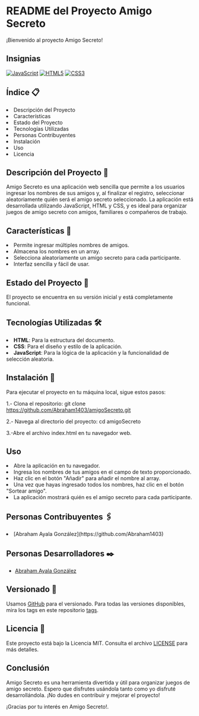 # README del Proyecto Amigo Secreto

¡Bienvenido al proyecto Amigo Secreto!

## Insignias
[![JavaScript](https://img.shields.io/badge/JavaScript-ES6-yellow.svg)](https://developer.mozilla.org/es/docs/Web/JavaScript)
[![HTML5](https://img.shields.io/badge/HTML5-orange.svg)](https://developer.mozilla.org/es/docs/Web/HTML)
[![CSS3](https://img.shields.io/badge/CSS3-blue.svg)](https://developer.mozilla.org/es/docs/Web/CSS)


## Índice 📋
<li>Descripción del Proyecto</li>
<li>Características</li>
<li>Estado del Proyecto</li>
<li>Tecnologías Utilizadas</li>
<li>Personas Contribuyentes</li>
<li>Instalación</li>
<li>Uso</li>
<li>Licencia</li>

## Descripción del Proyecto 📖
Amigo Secreto es una aplicación web sencilla que permite a los usuarios ingresar los nombres de sus amigos y, al finalizar el registro, seleccionar aleatoriamente quién será el amigo secreto seleccionado. La aplicación está desarrollada utilizando JavaScript, HTML y CSS, y es ideal para organizar juegos de amigo secreto con amigos, familiares o compañeros de trabajo.

## Características 🔩
<li>Permite ingresar múltiples nombres de amigos.</li>
<li>Almacena los nombres en un array.</li>
<li>Selecciona aleatoriamente un amigo secreto para cada participante.</li>
<li>Interfaz sencilla y fácil de usar.</li>

## Estado del Proyecto 🚀
El proyecto se encuentra en su versión inicial y está completamente funcional. 

## Tecnologías Utilizadas 🛠️
<li> <strong>HTML</strong>: Para la estructura del documento.</li>
<li><strong>CSS</strong>: Para el diseño y estilo de la aplicación.</li>
<li><strong>JavaScript</strong>: Para la lógica de la aplicación y la funcionalidad de selección aleatoria.</li>

## Instalación 🔧

Para ejecutar el proyecto en tu máquina local, sigue estos pasos:

1.- Clona el repositorio:
git clone https://github.com/Abraham1403/amigoSecreto.git

2.- Navega al directorio del proyecto:
cd amigoSecreto

3.-Abre el archivo index.html en tu navegador web.

## Uso
<li>Abre la aplicación en tu navegador.</li>
<li>Ingresa los nombres de tus amigos en el campo de texto proporcionado.</li>
<li>Haz clic en el botón "Añadir" para añadir el nombre al array.</li>
<li>Una vez que hayas ingresado todos los nombres, haz clic en el botón "Sortear amigo".</li>
<li>La aplicación mostrará quién es el amigo secreto para cada participante.</li>

## Personas Contribuyentes 🖇️
<li>[Abraham Ayala González](https://github.com/Abraham1403)</li>

## Personas Desarrolladores ✒️
- [Abraham Ayala González](https://github.com/Abraham1403)

## Versionado 📌
Usamos [GitHub](https://github.com/) para el versionado. Para todas las versiones disponibles, mira los tags en este repositorio <a href="https://docs.github.com/en/repositories/releasing-projects-on-github/viewing-your-repositorys-releases-and-tags">tags</a>.

## Licencia 📄
Este proyecto está bajo la Licencia MIT. Consulta el archivo [LICENSE](LICENSE) para más detalles.

## Conclusión
Amigo Secreto es una herramienta divertida y útil para organizar juegos de amigo secreto. Espero que disfrutes usándola tanto como yo disfruté desarrollándola. ¡No dudes en contribuir y mejorar el proyecto!


¡Gracias por tu interés en Amigo Secreto!.

